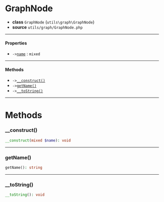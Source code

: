 # GraphNode

- **class** `GraphNode` (`utils\graph\GraphNode`)
- **source** `utils/graph/GraphNode.php`

---

#### Properties

- `->`[`name`](#prop-name) : `mixed`

---

#### Methods

- `->`[`__construct()`](#method-__construct)
- `->`[`getName()`](#method-getname)
- `->`[`__toString()`](#method-__tostring)

---
# Methods

<a name="method-__construct"></a>

### __construct()
```php
__construct(mixed $name): void
```

---

<a name="method-getname"></a>

### getName()
```php
getName(): string
```

---

<a name="method-__tostring"></a>

### __toString()
```php
__toString(): void
```